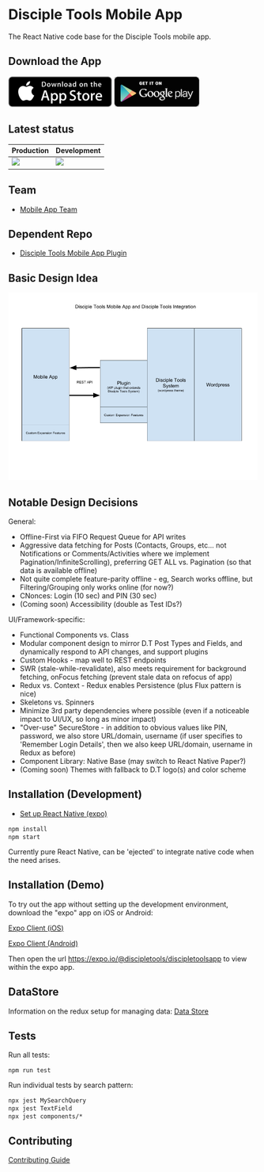 # Disciple Tools Mobile App

The React Native code base for the Disciple Tools mobile app.

## Download the App

[![AppStore][appstore-image]][appstore-url]
[![PlayStore][playstore-image]][playstore-url]

## Latest status

| Production                                                                                                                                                        | Development                                                                                                                                                                          |
| ----------------------------------------------------------------------------------------------------------------------------------------------------------------- | ------------------------------------------------------------------------------------------------------------------------------------------------------------------------------------ |
| [![](https://github.com/DiscipleTools/disciple-tools-mobile-app/workflows/CI%2FCD/badge.svg)](https://github.com/DiscipleTools/disciple-tools-mobile-app/actions) | [![](https://github.com/DiscipleTools/disciple-tools-mobile-app/workflows/CI%2FCD/badge.svg?branch=development)](https://github.com/DiscipleTools/disciple-tools-mobile-app/actions) |

## Team

- [Mobile App Team](https://github.com/orgs/DiscipleTools/teams/mobile-app-lead-team)

## Dependent Repo

- [Disciple Tools Mobile App Plugin](https://github.com/DiscipleTools/disciple-tools-mobile-app-plugin)

## Basic Design Idea

![Basic Design Idea](https://github.com/DiscipleTools/disciple-tools-mobile-app-plugin/raw/master/mobile-app-design.png)

## Notable Design Decisions

General:

- Offline-First via FIFO Request Queue for API writes
- Aggressive data fetching for Posts (Contacts, Groups, etc... not Notifications or Comments/Activities where we implement Pagination/InfiniteScrolling), preferring GET ALL vs. Pagination (so that data is available offline)
- Not quite complete feature-parity offline - eg, Search works offline, but Filtering/Grouping only works online (for now?)
- CNonces: Login (10 sec) and PIN (30 sec)
- (Coming soon) Accessibility (double as Test IDs?)

UI/Framework-specific:

- Functional Components vs. Class
- Modular component design to mirror D.T Post Types and Fields, and dynamically respond to API changes, and support plugins
- Custom Hooks - map well to REST endpoints 
- SWR (stale-while-revalidate), also meets requirement for background fetching, onFocus fetching (prevent stale data on refocus of app)
- Redux vs. Context - Redux enables Persistence (plus Flux pattern is nice)
- Skeletons vs. Spinners
- Minimize 3rd party dependencies where possible (even if a noticeable impact to UI/UX, so long as minor impact)
- "Over-use" SecureStore - in addition to obvious values like PIN, password, we also store URL/domain, username (if user specifies to 'Remember Login Details', then we also keep URL/domain, username in Redux as before)
- Component Library: Native Base (may switch to React Native Paper?)
- (Coming soon) Themes with fallback to D.T logo(s) and color scheme

## Installation (Development)

- [Set up React Native (expo)](https://facebook.github.io/react-native/docs/getting-started)

```
npm install
npm start
```

Currently pure React Native, can be 'ejected' to integrate native code when the need arises.

## Installation (Demo)

To try out the app without setting up the development environment, download the "expo" app on iOS or Android:

[Expo Client (iOS)](https://itunes.apple.com/us/app/expo-client/id982107779?mt=8)

[Expo Client (Android)](https://play.google.com/store/apps/details?id=host.exp.exponent&hl=en_US)

Then open the url https://expo.io/@discipletools/discipletoolsapp to view within the expo app.

## DataStore

Information on the redux setup for managing data: [Data Store](https://github.com/DiscipleTools/disciple-tools-mobile-app/tree/master/store)

## Tests

Run all tests:

```
npm run test
```

Run individual tests by search pattern:

```
npx jest MySearchQuery
npx jest TextField
npx jest components/*
```

[appstore-image]: https://github.com/DiscipleTools/disciple-tools-mobile-app/blob/development/badges/appstore.png
[playstore-image]: https://github.com/DiscipleTools/disciple-tools-mobile-app/blob/development/badges/playstore.png
[appstore-url]: https://apps.apple.com/us/app/d-t/id1483836867
[playstore-url]: https://play.google.com/store/apps/details?id=tools.disciple.app

## Contributing

[Contributing Guide](https://github.com/DiscipleTools/disciple-tools-mobile-app/blob/development/CONTRIBUTING.md)

